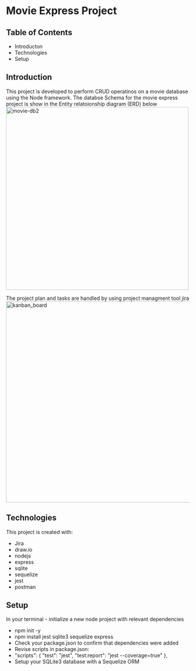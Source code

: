 
# Movie Express Project

## Table of Contents
* Introducton
* Technologies
* Setup

## Introduction
This project is developed to perform CRUD operatinos on a movie database using the Node framework.
The databse Schema for the movie express project  is show in the Entity relatoionship diagram (ERD)  below
<img width="500" alt="movie-db2" src="https://user-images.githubusercontent.com/71066745/145620525-b7b234b0-14bc-46e0-902d-a1431d03dead.PNG">

The project plan and tasks are handled by using project managment tool jira
<img width="550" alt="kanban_board" src="https://user-images.githubusercontent.com/71066745/145620870-43a489c6-62b4-4460-9e1e-90c93997b927.PNG">

## Technologies 

This project is created with:
* Jira
* draw.io
* nodejs
* express
* sqlite
* sequelize
* jest
* postman
## Setup
In your terminal - initialize a new node project with relevant dependencies
* npm init -y
* npm install jest sqlite3 sequelize express
* Check your package.json to confirm that dependencies were added
* Revise scripts in package.json:
* "scripts": {
    "test": "jest",
    "test:report": "jest --coverage=true"
  },
* Setup your SQLite3 database with a Sequelize ORM

